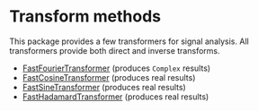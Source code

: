 # Transform methods
This package provides a few transformers for signal analysis. All transformers
provide both direct and inverse transforms.
* [FastFourierTransformer](../apidocs/org/hipparchus/transform/FastFourierTransformer.html) (produces `Complex` results)
* [FastCosineTransformer](../apidocs/org/hipparchus/transform/FastCosineTransformer.html) (produces real results)
* [FastSineTransformer](../apidocs/org/hipparchus/transform/FastSineTransformer.html) (produces real results)
* [FastHadamardTransformer](../apidocs/org/hipparchus/transform/FastHadamardTransformer.html) (produces real results)


